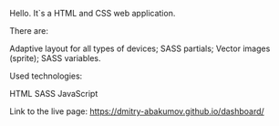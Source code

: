 Hello. It`s a HTML and CSS web application.

There are:

Adaptive layout for all types of devices;
SASS partials;
Vector images (sprite);
SASS variables.

Used technologies:

HTML
SASS
JavaScript

Link to the live page: https://dmitry-abakumov.github.io/dashboard/
